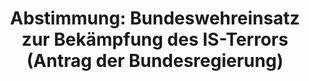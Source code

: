 ---
abstimmung:
  abstimmung: 4
  bundestagssitzung: 58
  legislaturperiode: 19
categories:
- Todo
data:
- title: Abstimmungsergebnis 20181018_4-data.pdf
  url: /res/2021-btw/abstimmungsergebnisse/20181018_4-data.pdf
- title: Abstimmungsergebnis 20181018_4_xls-data.xls
  url: /res/2021-btw/abstimmungsergebnisse/20181018_4_xls-data.xls
- title: Abstimmungsergebnis 20181018_4_xls-datacsv
  url: /res/2021-btw/abstimmungsergebnisse/csv/20181018_4_xls-datacsv
ergebnis:
  afd:
    enthaltung: 0
    gesamt: 92
    ja: 0
    nein: 80
    nichtabgegeben: 12
    ungueltig: 0
  bü90/gr:
    enthaltung: 0
    gesamt: 67
    ja: 1
    nein: 64
    nichtabgegeben: 2
    ungueltig: 0
  cdu/csu:
    enthaltung: 1
    gesamt: 246
    ja: 231
    nein: 0
    nichtabgegeben: 14
    ungueltig: 0
  die linke.:
    enthaltung: 0
    gesamt: 69
    ja: 0
    nein: 66
    nichtabgegeben: 3
    ungueltig: 0
  fdp:
    enthaltung: 0
    gesamt: 80
    ja: 0
    nein: 73
    nichtabgegeben: 7
    ungueltig: 0
  file: 20181018_4_xls-data.xls
  fraktionslos:
    enthaltung: 0
    gesamt: 2
    ja: 0
    nein: 2
    nichtabgegeben: 0
    ungueltig: 0
  spd:
    enthaltung: 3
    gesamt: 153
    ja: 129
    nein: 9
    nichtabgegeben: 12
    ungueltig: 0
layout: abstimmung
links:
- title: Link zu bundestag.de
  url: https://www.bundestag.de/parlament/plenum/abstimmung/abstimmung?id=540
preview: 'Deutscher Bundestag


  58. Sitzung des Deutschen Bundestages

  am Donnerstag, 18. Oktober 2018


  Endgültiges Ergebnis der Namentlichen Abstimmung Nr. 4


  Beschlussempfehlung des Auswärtigen Ausschusses (3. Ausschuss) zu dem Antrag der

  Bundesregierung

  Fortsetzung der Beteiligung bewaffneter deutscher Streitkräfte zur nachhaltigen

  Bekämpfung des IS-Terrors und zur umfassenden Stabilisierung Iraks

  Drs. 19/4719 und 19/5051'
tags:
- Todo
title: 'Abstimmung: Bundeswehreinsatz zur Bekämpfung des IS-Terrors (Antrag der Bundesregierung)'
---